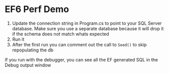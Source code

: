 # EF6 Perf Demo

1. Update the connection string in Program.cs to point to your SQL Server database. Make sure you
   use a separate database because it will drop it if the schema does not match whats expected
2. Run it
3. After the first run you can comment out the call to `Seed()` to skip repopulating the db

If you run with the debugger, you can see all the EF generated SQL in the Debug output window